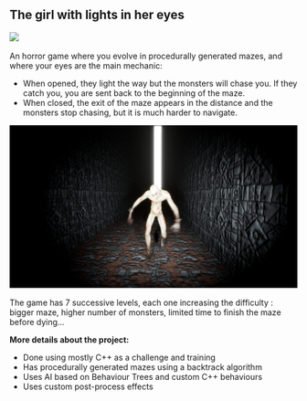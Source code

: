 <b><h2>The girl with lights in her eyes</b></h2>

![](TGWLIHE.gif)

An horror game where you evolve in procedurally generated mazes, and where your eyes are the main mechanic:
- When opened, they light the way but the monsters will chase you. If they catch you, you are sent back to the beginning of the maze.
- When closed, the exit of the maze appears in the distance and the monsters stop chasing, but it is much harder to navigate.

![](2.PNG)

The game has 7 successive levels, each one increasing the difficulty : bigger maze, higher number of monsters, limited time to finish the maze before dying...

<b>More details about the project:</b>
- Done using mostly C++ as a challenge and training
- Has procedurally generated mazes using a backtrack algorithm
- Uses AI based on Behaviour Trees and custom C++ behaviours
- Uses custom post-process effects
